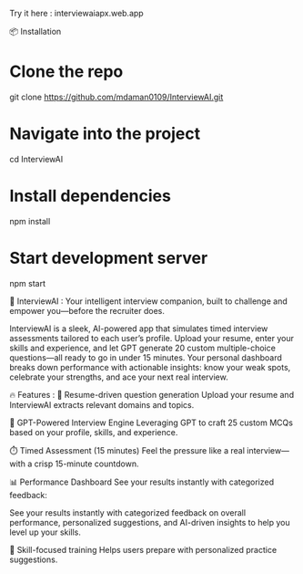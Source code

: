 Try it here : interviewaiapx.web.app

📦 Installation
# Clone the repo
git clone https://github.com/mdaman0109/InterviewAI.git

# Navigate into the project
cd InterviewAI

# Install dependencies
npm install

# Start development server
npm start


🚀 InterviewAI : 
Your intelligent interview companion, built to challenge and empower you—before the recruiter does.

InterviewAI is a sleek, AI-powered app that simulates timed interview assessments tailored to each user’s profile. Upload your resume, enter your skills and experience, and let GPT generate 20 custom multiple-choice questions—all ready to go in under 15 minutes. Your personal dashboard breaks down performance with actionable insights: know your weak spots, celebrate your strengths, and ace your next real interview.

🔥 Features :
📄 Resume-driven question generation Upload your resume and InterviewAI extracts relevant domains and topics.

🤖 GPT-Powered Interview Engine Leveraging GPT to craft 25 custom MCQs based on your profile, skills, and experience.

⏱️ Timed Assessment (15 minutes) Feel the pressure like a real interview—with a crisp 15-minute countdown.

📊 Performance Dashboard See your results instantly with categorized feedback:

See your results instantly with categorized feedback on overall performance, personalized suggestions, and AI-driven insights to help you level up your skills.

🎯 Skill-focused training Helps users prepare with personalized practice suggestions.
